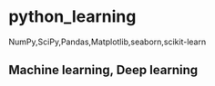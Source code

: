 # python_learning
NumPy,SciPy,Pandas,Matplotlib,seaborn,scikit-learn
## Machine learning, Deep learning
